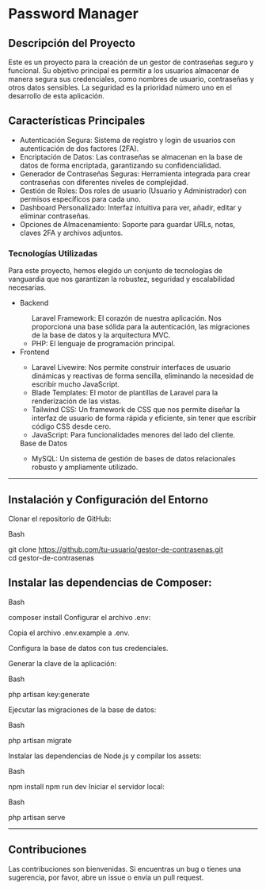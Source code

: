 # Password Manager

## Descripción del Proyecto
Este es un proyecto para la creación de un gestor de contraseñas seguro y funcional. Su objetivo principal es permitir a los usuarios almacenar de manera segura sus credenciales, como nombres de usuario, contraseñas y otros datos sensibles. La seguridad es la prioridad número uno en el desarrollo de esta aplicación.

## Características Principales
<ul>
<li>Autenticación Segura: Sistema de registro y login de usuarios con autenticación de dos factores (2FA).</li>

<li>Encriptación de Datos: Las contraseñas se almacenan en la base de datos de forma encriptada, garantizando su confidencialidad.</li>

<li>Generador de Contraseñas Seguras: Herramienta integrada para crear contraseñas con diferentes niveles de complejidad.</li>

<li>Gestión de Roles: Dos roles de usuario (Usuario y Administrador) con permisos específicos para cada uno.</li>

<li>Dashboard Personalizado: Interfaz intuitiva para ver, añadir, editar y eliminar contraseñas.</li>

<li>Opciones de Almacenamiento: Soporte para guardar URLs, notas, claves 2FA y archivos adjuntos.</li>

</ul>

### Tecnologías Utilizadas
Para este proyecto, hemos elegido un conjunto de tecnologías de vanguardia que nos garantizan la robustez, seguridad y escalabilidad necesarias.
<ul>

<li>Backend</li>
<ul>
</li>Laravel Framework: El corazón de nuestra aplicación. Nos proporciona una base sólida para la autenticación, las migraciones de la base de datos y la arquitectura MVC.</li>

<li>PHP: El lenguaje de programación principal.</li>
</ul>

<li>Frontend</li>
<ul>
<li>Laravel Livewire: Nos permite construir interfaces de usuario dinámicas y reactivas de forma sencilla, eliminando la necesidad de escribir mucho JavaScript.</li>

<li>Blade Templates: El motor de plantillas de Laravel para la renderización de las vistas.</li>

<li>Tailwind CSS: Un framework de CSS que nos permite diseñar la interfaz de usuario de forma rápida y eficiente, sin tener que escribir código CSS desde cero.</li>

<li>JavaScript: Para funcionalidades menores del lado del cliente.</li>
</ul>
Base de Datos
<ul>
<li>MySQL: Un sistema de gestión de bases de datos relacionales robusto y ampliamente utilizado.</li>
</ul>
</ul>

<hr>

## Instalación y Configuración del Entorno
Clonar el repositorio de GitHub:

Bash

git clone https://github.com/tu-usuario/gestor-de-contrasenas.git 
<br>
cd gestor-de-contrasenas
<br>

## Instalar las dependencias de Composer:

Bash

composer install
Configurar el archivo .env:

Copia el archivo .env.example a .env.

Configura la base de datos con tus credenciales.

Generar la clave de la aplicación:

Bash

php artisan key:generate

Ejecutar las migraciones de la base de datos:

Bash

php artisan migrate

Instalar las dependencias de Node.js y compilar los assets:

Bash

npm install
npm run dev
Iniciar el servidor local:

Bash

php artisan serve

<hr>

## Contribuciones
Las contribuciones son bienvenidas. Si encuentras un bug o tienes una sugerencia, por favor, abre un issue o envía un pull request.

